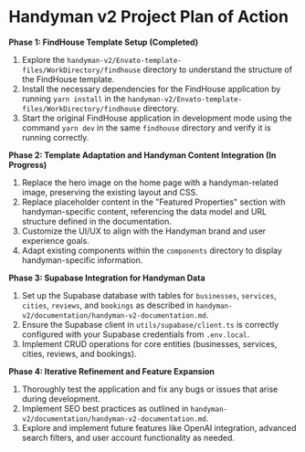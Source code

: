 # Handyman v2 Project Plan of Action

**Phase 1: FindHouse Template Setup (Completed)**
1. Explore the `handyman-v2/Envato-template-files/WorkDirectory/findhouse` directory to understand the structure of the FindHouse template.
2. Install the necessary dependencies for the FindHouse application by running `yarn install` in the `handyman-v2/Envato-template-files/WorkDirectory/findhouse` directory.
3. Start the original FindHouse application in development mode using the command `yarn dev` in the same `findhouse` directory and verify it is running correctly.

**Phase 2: Template Adaptation and Handyman Content Integration (In Progress)**
1. Replace the hero image on the home page with a handyman-related image, preserving the existing layout and CSS.
2. Replace placeholder content in the "Featured Properties" section with handyman-specific content, referencing the data model and URL structure defined in the documentation.
3. Customize the UI/UX to align with the Handyman brand and user experience goals.
4. Adapt existing components within the `components` directory to display handyman-specific information.

**Phase 3: Supabase Integration for Handyman Data**
1. Set up the Supabase database with tables for `businesses`, `services`, `cities`, `reviews`, and `bookings` as described in `handyman-v2/documentation/handyman-v2-documentation.md`.
2. Ensure the Supabase client in `utils/supabase/client.ts` is correctly configured with your Supabase credentials from `.env.local`.
3. Implement CRUD operations for core entities (businesses, services, cities, reviews, and bookings).

**Phase 4: Iterative Refinement and Feature Expansion**
1. Thoroughly test the application and fix any bugs or issues that arise during development.
2. Implement SEO best practices as outlined in `handyman-v2/documentation/handyman-v2-documentation.md`.
3. Explore and implement future features like OpenAI integration, advanced search filters, and user account functionality as needed.
